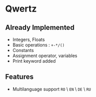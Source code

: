 # Qwertz

## Already Implemented
* Integers, Floats 
* Basic operations : `+-*/()`
* Constants 
* Assignment operator, variables
* Print keyword added

## Features
* Multilanguage support `RO` \ `EN` \ `DE` \ `RU`